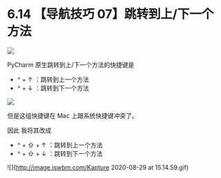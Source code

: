 # 6.14 【导航技巧 07】跳转到上/下一个方法

![](http://image.iswbm.com/20200804124133.png)

PyCharm 原生跳转到上/下一个方法的快捷键是

- ^ + ↑ ：跳转到上一个方法
- ^ + ↓  ：跳转到下一个方法

![](http://image.iswbm.com/20200829150755.png)

但是这组快捷键在 Mac 上跟系统快捷键冲突了。

因此 我将其改成

- ^ + ⇧ + ↑ ：跳转到上一个方法
- ^ + ⇧  + ↓  ：跳转到下一个方法

![](http://image.iswbm.com/Kapture 2020-08-29 at 15.14.59.gif)
